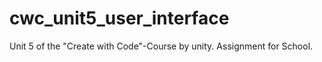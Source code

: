 # cwc_unit5_user_interface
Unit 5 of the "Create with Code"-Course by unity. Assignment for School.
